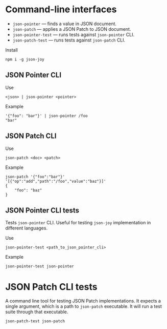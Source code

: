 # Command-line interfaces

- `json-pointer` &mdash; finds a value in JSON document.
- `json-patch` &mdash; applies a JSON Patch to JSON document.
- `json-pointer-test` &mdash; runs tests against `json-pointer` CLI.
- `json-patch-test` &mdash; runs tests against `json-patch` CLI.

Install

```
npm i -g json-joy
```


## JSON Pointer CLI

Use

```
<json> | json-pointer <pointer>
```

Example

```
'{"foo": "bar"}' | json-pointer /foo
"bar"

```

## JSON Patch CLI

Use

```
json-patch <doc> <patch>
```

Example

```
json-patch '{"foo":"bar"}' '[{"op":"add","path":"/foo","value":"baz"}]'
{
    "foo": "baz"
}
```


## JSON Pointer CLI tests

Tests `json-pointer` CLI. Useful for testing `json-joy` implementation in different languages.

Use

```
json-pointer-test <path_to_json_pointer_cli>
```

Example

```
json-pointer-test json-pointer
```


# JSON Patch CLI tests

A command line tool for testing JSON Patch implementations. It expects a single
argument, which is a path to `json-patch` executable. It will run a test suite
through that executable.

```
json-patch-test json-patch
```
